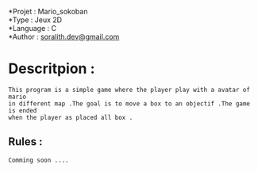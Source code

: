 *Projet   : Mario_sokoban  
*Type     : Jeux 2D  
*Language : C  
*Author   : soralith.dev@gmail.com  
 
  
  
# Descritpion :
    This program is a simple game where the player play with a avatar of mario
    in different map .The goal is to move a box to an objectif .The game is ended
    when the player as placed all box .  
    
## Rules :  
    Comming soon ....